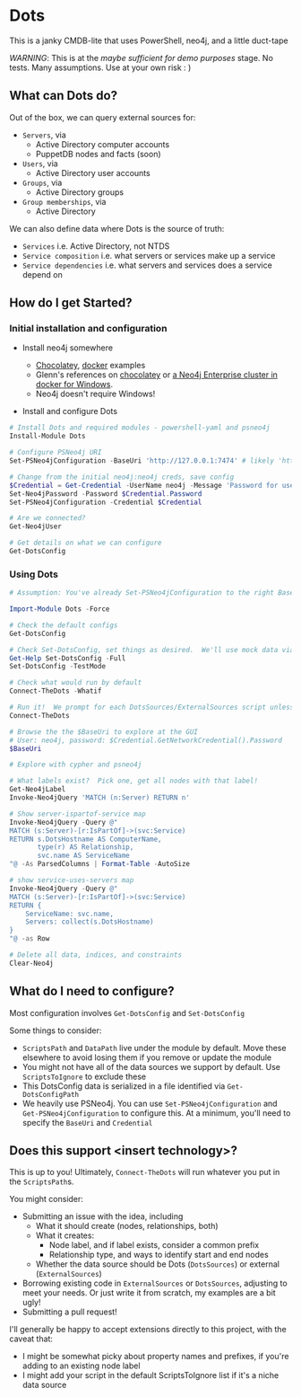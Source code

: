 # Dots

This is a janky CMDB-lite that uses PowerShell, neo4j, and a little duct-tape

_WARNING_: This is at the _maybe sufficient for demo purposes_ stage.  No tests.  Many assumptions.  Use at your own risk : )

## What can Dots do?

Out of the box, we can query external sources for:

* `Servers`, via
  * Active Directory computer accounts
  * PuppetDB nodes and facts (soon)
* `Users`, via
  * Active Directory user accounts
* `Groups`, via
  * Active Directory groups
* `Group memberships`, via
  * Active Directory

We can also define data where Dots is the source of truth:

* `Services` i.e. Active Directory, not NTDS
* `Service composition` i.e. what servers or services make up a service
* `Service dependencies` i.e. what servers and services does a service depend on

## How do I get Started?

### Initial installation and configuration

* Install neo4j somewhere
  * [Chocolatey](Demo/0-install.chocolatey.ps1), [docker](0-install.docker.ps1) examples
  * Glenn's references on [chocolatey](https://glennsarti.github.io/blog/graph-all-the-powershell-things/) or [a Neo4j Enterprise cluster in docker for Windows](https://glennsarti.github.io/blog/neo4j-nano-containers/).
  * Neo4j doesn't require Windows!

* Install and configure Dots

```powershell
# Install Dots and required modules - powershell-yaml and psneo4j
Install-Module Dots

# Configure PSNeo4j URI
Set-PSNeo4jConfiguration -BaseUri 'http://127.0.0.1:7474' # likely 'http://192.168.99.100:7474' for docker machine, etc.

# Change from the initial neo4j:neo4j creds, save config
$Credential = Get-Credential -UserName neo4j -Message 'Password for user neo4j'
Set-Neo4jPassword -Password $Credential.Password
Set-PSNeo4jConfiguration -Credential $Credential

# Are we connected?
Get-Neo4jUser

# Get details on what we can configure
Get-DotsConfig
```

### Using Dots

```powershell
# Assumption: You've already Set-PSNeo4jConfiguration to the right BaseUri/credential

Import-Module Dots -Force

# Check the default configs
Get-DotsConfig

# Check Set-DotsConfig, set things as desired.  We'll use mock data via 'TestMode'
Get-Help Set-DotsConfig -Full
Set-DotsConfig -TestMode

# Check what would run by default
Connect-TheDots -Whatif

# Run it!  We prompt for each DotsSources/ExternalSources script unless you -confirm:$False
Connect-TheDots

# Browse the the $BaseUri to explore at the GUI
# User: neo4j, password: $Credential.GetNetworkCredential().Password
$BaseUri

# Explore with cypher and psneo4j

# What labels exist?  Pick one, get all nodes with that label!
Get-Neo4jLabel
Invoke-Neo4jQuery 'MATCH (n:Server) RETURN n'

# Show server-ispartof-service map
Invoke-Neo4jQuery -Query @"
MATCH (s:Server)-[r:IsPartOf]->(svc:Service)
RETURN s.DotsHostname AS ComputerName,
       type(r) AS Relationship,
       svc.name AS ServiceName
"@ -As ParsedColumns | Format-Table -AutoSize

# show service-uses-servers map
Invoke-Neo4jQuery -Query @"
MATCH (s:Server)-[r:IsPartOf]->(svc:Service)
RETURN {
    ServiceName: svc.name,
    Servers: collect(s.DotsHostname)
}
"@ -as Row

# Delete all data, indices, and constraints
Clear-Neo4j
```

## What do I need to configure?

Most configuration involves `Get-DotsConfig` and `Set-DotsConfig`

Some things to consider:

* `ScriptsPath` and `DataPath` live under the module by default.  Move these elsewhere to avoid losing them if you remove or update the module
* You might not have all of the data sources we support by default.  Use `ScriptsToIgnore` to exclude these
* This DotsConfig data is serialized in a file identified via `Get-DotsConfigPath`
* We heavily use PSNeo4j.  You can use `Set-PSNeo4jConfiguration` and `Get-PSNeo4jConfiguration` to configure this.  At a minimum, you'll need to specify the `BaseUri` and `Credential`

## Does this support \<insert technology>?

This is up to you!  Ultimately, `Connect-TheDots` will run whatever you put in the `ScriptsPath`s.

You might consider:

* Submitting an issue with the idea, including
  * What it should create (nodes, relationships, both)
  * What it creates:
    * Node label, and if label exists, consider a common prefix
    * Relationship type, and ways to identify start and end nodes
  * Whether the data source should be Dots (`DotsSources`) or external (`ExternalSources`)
* Borrowing existing code in `ExternalSources` or `DotsSources`, adjusting to meet your needs.  Or just write it from scratch, my examples are a bit ugly!
* Submitting a pull request!

I'll generally be happy to accept extensions directly to this project, with the caveat that:

* I might be somewhat picky about property names and prefixes, if you're adding to an existing node label
* I might add your script in the default ScriptsToIgnore list if it's a niche data source